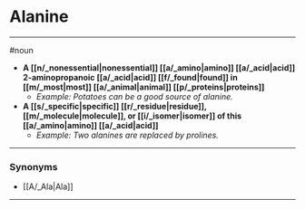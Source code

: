 # Alanine
---
#noun
- **A [[n/_nonessential|nonessential]] [[a/_amino|amino]] [[a/_acid|acid]] 2-aminopropanoic [[a/_acid|acid]] [[f/_found|found]] in [[m/_most|most]] [[a/_animal|animal]] [[p/_proteins|proteins]]**
	- _Example: Potatoes can be a good source of alanine._
- **A [[s/_specific|specific]] [[r/_residue|residue]], [[m/_molecule|molecule]], or [[i/_isomer|isomer]] of this [[a/_amino|amino]] [[a/_acid|acid]]**
	- _Example: Two alanines are replaced by prolines._
---
### Synonyms
- [[A/_Ala|Ala]]
---
